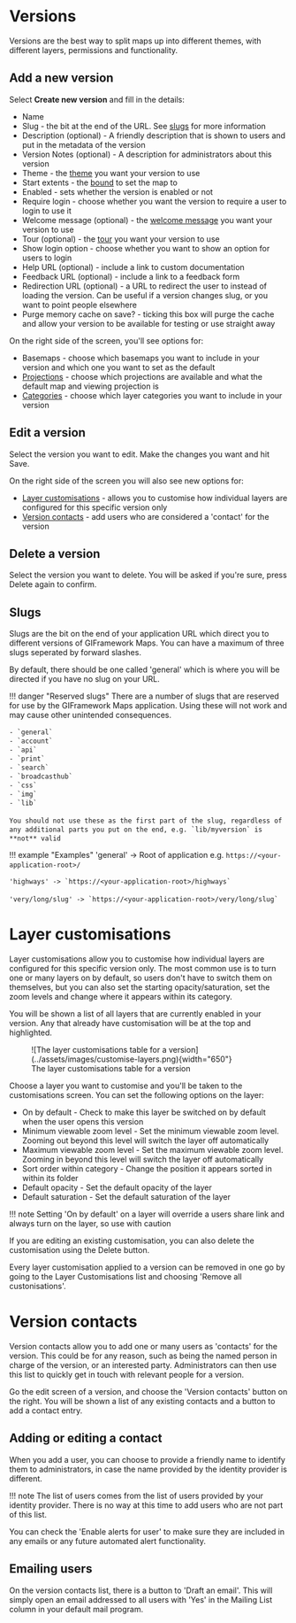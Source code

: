 # Versions

Versions are the best way to split maps up into different themes, with different layers, permissions and functionality.

## Add a new version

Select **Create new version** and fill in the details:

- Name
- Slug - the bit at the end of the URL. See [slugs](#slugs) for more information
- Description (optional) - A friendly description that is shown to users and put in the metadata of the version
- Version Notes (optional) - A description for administrators about this version
- Theme - the [theme](../gui/themes.md) you want your version to use
- Start extents - the [bound](../gui/bounds.md) to set the map to
- Enabled - sets whether the version is enabled or not
- Require login - choose whether you want the version to require a user to login to use it
- Welcome message (optional) - the [welcome message](../gui/welcome-messages.md) you want your version to use
- Tour (optional) -  the [tour](../gui/tours.md) you want your version to use
- Show login option - choose whether you want to show an option for users to login
- Help URL (optional) - include a link to custom documentation
- Feedback URL (optional) - include a link to a feedback form
- Redirection URL (optional) - a URL to redirect the user to instead of loading the version. Can be useful if a version changes slug, or you want to point people elsewhere
- Purge memory cache on save? - ticking this box will purge the cache and allow your version to be available for testing or use straight away

On the right side of the screen, you'll see options for:

- Basemaps - choose which basemaps you want to include in your version and which one you want to set as the default
- [Projections](../gui/system.md#projections) - choose which projections are available and what the default map and viewing projection is
- [Categories](../gui/layers.md#layer-categories) - choose which layer categories you want to include in your version


## Edit a version

Select the version you want to edit. Make the changes you want and hit Save.

On the right side of the screen you will also see new options for:

- [Layer customisations](#layer-customisations) - allows you to customise how individual layers are configured for this specific version only
- [Version contacts](#version-contacts) - add users who are considered a 'contact' for the version

## Delete a version

Select the version you want to delete. You will be asked if you're sure, press Delete again to confirm.

## Slugs

Slugs are the bit on the end of your application URL which direct you to different versions of GIFramework Maps. You can have a maximum of three slugs seperated by forward slashes. 

By default, there should be one called 'general' which is where you will be directed if you have no slug on your URL.

!!! danger "Reserved slugs"
    There are a number of slugs that are reserved for use by the GIFramework Maps application. Using these will not work and may cause other unintended consequences. 
    
    - `general`
    - `account`
    - `api`
    - `print`
    - `search`
    - `broadcasthub`
    - `css`
    - `img`
    - `lib`

    You should not use these as the first part of the slug, regardless of any additional parts you put on the end, e.g. `lib/myversion` is **not** valid



!!! example "Examples"
    'general' -> Root of application e.g. `https://<your-application-root>/`

    'highways' -> `https://<your-application-root>/highways`

    'very/long/slug' -> `https://<your-application-root>/very/long/slug`

# Layer customisations

Layer customisations allow you to customise how individual layers are configured for this specific version only. The most common use is to turn one or many layers on by default, so users don't have to switch them on themselves, but you can also set the starting opacity/saturation, set the zoom levels and change where it appears within its category.

You will be shown a list of all layers that are currently enabled in your version. Any that already have customisation will be at the top and highlighted.
<figure markdown>
![The layer customisations table for a version](../assets/images/customise-layers.png){width="650"}
  <figcaption>The layer customisations table for a version</figcaption>
</figure>

Choose a layer you want to customise and you'll be taken to the customisations screen. You can set the following options on the layer:
- On by default - Check to make this layer be switched on by default when the user opens this version
- Minimum viewable zoom level - Set the minimum viewable zoom level. Zooming out beyond this level will switch the layer off automatically
- Maximum viewable zoom level - Set the maximum viewable zoom level. Zooming in beyond this level will switch the layer off automatically
- Sort order within category - Change the position it appears sorted in within its folder
- Default opacity - Set the default opacity of the layer
- Default saturation - Set the default saturation of the layer

!!! note
    Setting 'On by default' on a layer will override a users share link and always turn on the layer, so use with caution

If you are editing an existing customisation, you can also delete the customisation using the Delete button.

Every layer customisation applied to a version can be removed in one go by going to the Layer Customisations list and choosing 'Remove all custonisations'.

# Version contacts

Version contacts allow you to add one or many users as 'contacts' for the version. This could be for any reason, such as being the named person in charge of the version, or an interested party. Administrators can then use this list to quickly get in touch with relevant people for a version.

Go the edit screen of a version, and choose the 'Version contacts' button on the right. You will be shown a list of any existing contacts and a button to add a contact entry.

## Adding or editing a contact

When you add a user, you can choose to provide a friendly name to identify them to administrators, in case the name provided by the identity provider is different.

!!! note
    The list of users comes from the list of users provided by your identity provider. There is no way at this time to add users who are not part of this list.

You can check the 'Enable alerts for user' to make sure they are included in any emails or any future automated alert functionality.

## Emailing users

On the version contacts list, there is a button to 'Draft an email'. This will simply open an email addressed to all users with 'Yes' in the Mailing List column in your default mail program.


